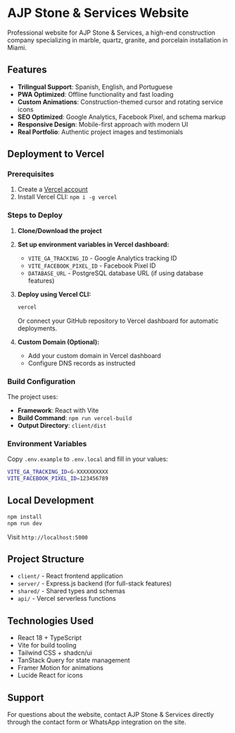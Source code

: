 # AJP Stone & Services Website

Professional website for AJP Stone & Services, a high-end construction company specializing in marble, quartz, granite, and porcelain installation in Miami.

## Features

- **Trilingual Support**: Spanish, English, and Portuguese
- **PWA Optimized**: Offline functionality and fast loading
- **Custom Animations**: Construction-themed cursor and rotating service icons
- **SEO Optimized**: Google Analytics, Facebook Pixel, and schema markup
- **Responsive Design**: Mobile-first approach with modern UI
- **Real Portfolio**: Authentic project images and testimonials

## Deployment to Vercel

### Prerequisites
1. Create a [Vercel account](https://vercel.com)
2. Install Vercel CLI: `npm i -g vercel`

### Steps to Deploy

1. **Clone/Download the project**
2. **Set up environment variables in Vercel dashboard:**
   - `VITE_GA_TRACKING_ID` - Google Analytics tracking ID
   - `VITE_FACEBOOK_PIXEL_ID` - Facebook Pixel ID
   - `DATABASE_URL` - PostgreSQL database URL (if using database features)

3. **Deploy using Vercel CLI:**
   ```bash
   vercel
   ```
   Or connect your GitHub repository to Vercel dashboard for automatic deployments.

4. **Custom Domain (Optional):**
   - Add your custom domain in Vercel dashboard
   - Configure DNS records as instructed

### Build Configuration

The project uses:
- **Framework**: React with Vite
- **Build Command**: `npm run vercel-build`
- **Output Directory**: `client/dist`

### Environment Variables

Copy `.env.example` to `.env.local` and fill in your values:

```bash
VITE_GA_TRACKING_ID=G-XXXXXXXXXX
VITE_FACEBOOK_PIXEL_ID=123456789
```

## Local Development

```bash
npm install
npm run dev
```

Visit `http://localhost:5000`

## Project Structure

- `client/` - React frontend application
- `server/` - Express.js backend (for full-stack features)
- `shared/` - Shared types and schemas
- `api/` - Vercel serverless functions

## Technologies Used

- React 18 + TypeScript
- Vite for build tooling
- Tailwind CSS + shadcn/ui
- TanStack Query for state management
- Framer Motion for animations
- Lucide React for icons

## Support

For questions about the website, contact AJP Stone & Services directly through the contact form or WhatsApp integration on the site.